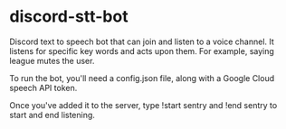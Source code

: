 # discord-stt-bot

Discord text to speech bot that can join and listen to a voice channel. It listens for specific key words and acts upon them. For example, saying league mutes the user.

To run the bot, you'll need a config.json file, along with a Google Cloud speech API token.

Once you've added it to the server, type !start sentry and !end sentry to start and end listening.

